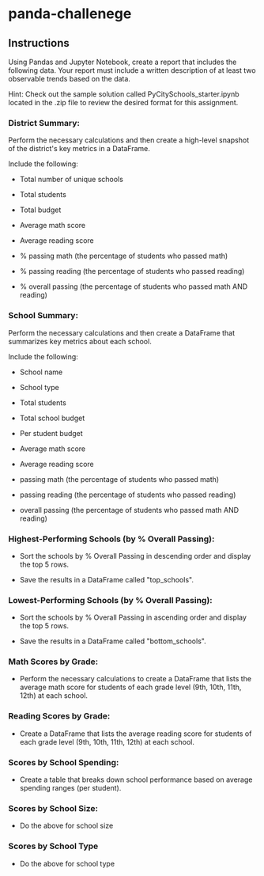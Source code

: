 # panda-challenege
## Instructions
Using Pandas and Jupyter Notebook, create a report that includes the following data. Your report must include a written description of at least two observable trends based on the data.

Hint: Check out the sample solution called PyCitySchools_starter.ipynb located in the .zip file to review the desired format for this assignment.

### District Summary:
Perform the necessary calculations and then create a high-level snapshot of the district's key metrics in a DataFrame.

Include the following:

- Total number of unique schools

- Total students

- Total budget

- Average math score

- Average reading score

- % passing math (the percentage of students who passed math)

- % passing reading (the percentage of students who passed reading)

- % overall passing (the percentage of students who passed math AND reading)

### School Summary:
Perform the necessary calculations and then create a DataFrame that summarizes key metrics about each school.

Include the following:

- School name

- School type

- Total students

- Total school budget

- Per student budget

- Average math score

- Average reading score

- passing math (the percentage of students who passed math)

- passing reading (the percentage of students who passed reading)

- overall passing (the percentage of students who passed math AND reading)

### Highest-Performing Schools (by % Overall Passing):
- Sort the schools by % Overall Passing in descending order and display the top 5 rows.

- Save the results in a DataFrame called "top_schools".

### Lowest-Performing Schools (by % Overall Passing):
- Sort the schools by % Overall Passing in ascending order and display the top 5 rows.

- Save the results in a DataFrame called "bottom_schools".

### Math Scores by Grade:
- Perform the necessary calculations to create a DataFrame that lists the average math score for students of each grade level (9th, 10th, 11th, 12th) at each school.

### Reading Scores by Grade:
- Create a DataFrame that lists the average reading score for students of each grade level (9th, 10th, 11th, 12th) at each school.

### Scores by School Spending:
- Create a table that breaks down school performance based on average spending ranges (per student).

### Scores by School Size:
- Do the above for school size
### Scores by School Type
- Do the above for school type

